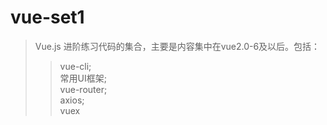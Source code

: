 # vue-set1  
>Vue.js 进阶练习代码的集合，主要是内容集中在vue2.0-6及以后。包括：  
>>vue-cli;  
>>常用UI框架;  
>>vue-router;  
>>axios;  
>>vuex
